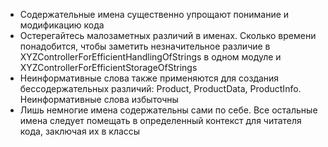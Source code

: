 - Содержательные имена существенно упрощают понимание и модификацию кода
- Остерегайтесь малозаметных различий в именах. Сколько времени понадобится, чтобы заметить незначительное различие в XYZControllerForEfficientHandlingOfStrings в одном модуле и XYZControllerForEfficientStorageOfStrings
- Неинформативные слова также применяются для создания бессодержательных различий: Product, ProductData, ProductInfo. Неинформативные слова избыточны
- Лишь немногие имена содержательны сами по себе. Все остальные имена следует помещать в определенный контекст для читателя кода, заключая их в классы